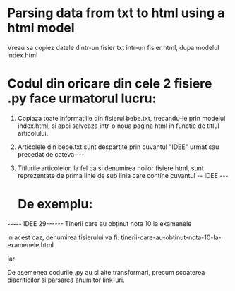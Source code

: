 # Parsing data from txt to html using a html model
Vreau sa copiez datele dintr-un fisier txt intr-un fisier html, dupa modelul index.html

# Codul din oricare din cele 2 fisiere .py face urmatorul lucru:

1. Copiaza toate informatiile din fisierul bebe.txt, trecandu-le prin modelul index.html, si apoi salveaza intr-o noua pagina html in functie de titlul articolului.
2. Articolele din bebe.txt sunt despartite prin cuvantul "IDEE" urmat sau precedat de cateva ---
3. Titlurile articolelor, la fel ca si denumirea noilor fisiere html, sunt reprezentate de prima linie de sub linia care contine cuvantul -- IDEE ---

   # De exemplu:

----- IDEE 29------
Tinerii care au obținut nota 10 la examenele

in acest caz, denumirea fisierului va fi: tinerii-care-au-obtinut-nota-10-la-examenele.html

Iar <title> va fi: "Tinerii care au obținut nota 10 la examenele", adica <title>Tinerii care au obtinut nota 10 la examenele</title>

De asemenea codurile .py au si alte transformari, precum scoaterea diacriticilor si parsarea anumitor link-uri.
